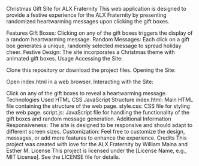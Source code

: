 Christmas Gift Site for ALX Fraternity
This web application is designed to provide a festive experience for the ALX Fraternity by presenting randomized heartwarming messages upon clicking the gift boxes.

Features
Gift Boxes: Clicking on any of the gift boxes triggers the display of a random heartwarming message.
Random Messages: Each click on a gift box generates a unique, randomly selected message to spread holiday cheer.
Festive Design: The site incorporates a Christmas theme with animated gift boxes.
Usage
Accessing the Site:

Clone this repository or download the project files.
Opening the Site:

Open index.html in a web browser.
Interacting with the Site:

Click on any of the gift boxes to reveal a heartwarming message.
Technologies Used
HTML
CSS
JavaScript
Structure
index.html: Main HTML file containing the structure of the web page.
style.css: CSS file for styling the web page.
script.js: JavaScript file for handling the functionality of the gift boxes and random message generation.
Additional Information
Responsiveness: The site is designed to be responsive and should adapt to different screen sizes.
Customization: Feel free to customize the design, messages, or add more features to enhance the experience.
Credits
This project was created with love for the ALX Fraternity by William Maina and Esther M.
License
This project is licensed under the [License Name, e.g., MIT License]. See the LICENSE file for details.